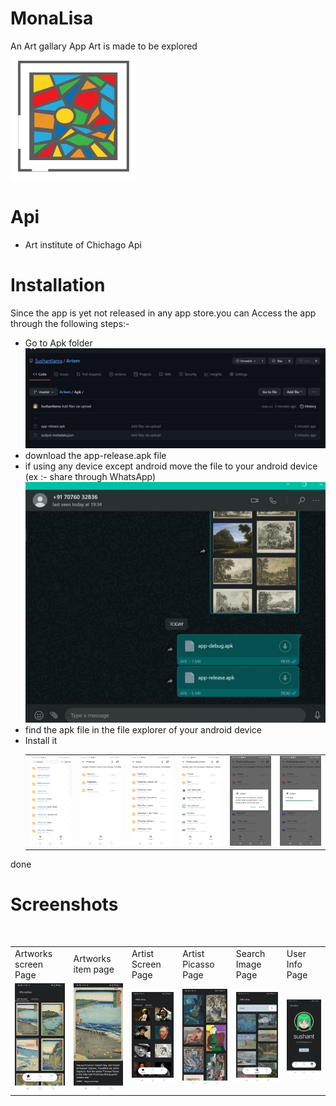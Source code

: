# MonaLisa
An Art gallary App
Art is made to be explored
<br>
<img src="photos/logo.png" width="200">
<br>
# Api
- Art institute of Chichago Api
# Installation
Since the app is yet not released in any app store.you can Access the app through the following steps:-
- Go to Apk folder 
  <br><img src="photos/step1.jpg"><Br>
- download the app-release.apk file
- if using any device except android move the file to your android device (ex :- share through WhatsApp)<img src="photos/step2.jpg">
- find the apk file in the file explorer of your android device
- Install it
  <table>
  <tr>
    <td><img src="photos/step3.jpeg" width="300" ></td>
    <td><img src="photos/step4.jpeg" width="300"></td>
    <td><img src="photos/step5.jpeg" width="300"></td>
    <td><img src="photos/step6.jpeg" width="300"></td>
    <td><img src="photos/step7.jpeg" width="300"></td>  
    <td><img src="photos/step8.jpeg" width="300"></td>
  </table>
done 
# Screenshots
<br>
<table>
  <tr>
    <td>Artworks screen Page</td>
     <td>Artworks item page</td>
     <td>Artist Screen Page</td>
    <td>Artist Picasso Page</td>
    <td>Search Image Page</td>
    <td>User Info Page</td>
  </tr>
  <tr>
    <td><img src="photos/artworks.jpg" width="300" ></td>
    <td><img src="photos/artworks_item.jpg" width="300"></td>
    <td><img src="photos/artist.jpg" width="300"></td>
    <td><img src="photos/artist_picasso.jpg" width="300"></td>
    <td><img src="photos/search.jpg" width="300"></td>  
    <td><img src="photos/user.jpg" width="300"></td>
  </tr>
 </table>
 <br>
 






